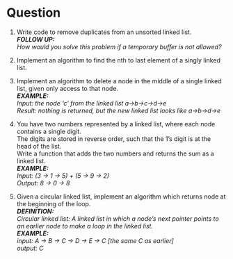 # Question
1. Write code to remove duplicates from an unsorted linked list.   
    ***FOLLOW UP:***   
        *How would you solve this problem if a temporary buffer is not allowed?*

2. Implement an algorithm to find the nth to last element of a singly linked list.

3. Implement an algorithm to delete a node in the middle of a single linked list, given only access to that node.   
    ***EXAMPLE:***   
        *Input: the node ‘c’ from the linked list a->b->c->d->e   
        Result: nothing is returned, but the new linked list looks like a->b->d->e*

4. You have two numbers represented by a linked list, where each node contains a single digit.   
    The digits are stored in reverse order, such that the 1’s digit is at the head of the list.   
    Write a function that adds the two numbers and returns the sum as a linked list.    
    ***EXAMPLE:***   
        *Input: (3 -> 1 -> 5) + (5 -> 9 -> 2)   
        Output: 8 -> 0 -> 8*

5. Given a circular linked list, implement an algorithm which returns node at the beginning of the loop.   
    ***DEFINITION:***   
        *Circular linked list: A linked list in which a node’s next pointer points to an earlier node to make a loop in the linked list.*   
    ***EXAMPLE:***   
        *input: A -> B -> C -> D -> E -> C [the same C as earlier]   
        output: C*
